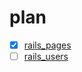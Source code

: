 # plan
- [x] [rails_pages](https://github.com/afeiship/rails_pages)
- [ ] [rails_users](https://github.com/afeiship/rails_users)